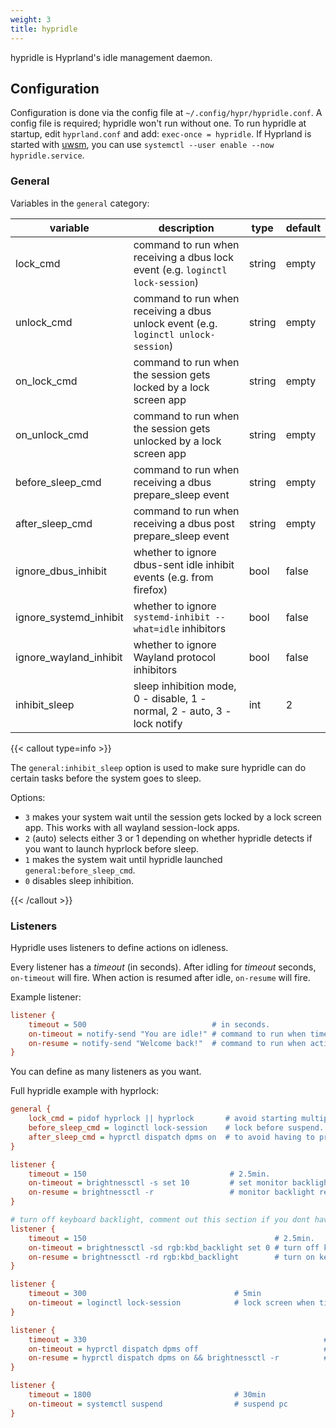 ```yaml
---
weight: 3
title: hypridle
---
```


hypridle is Hyprland's idle management daemon.

## Configuration

Configuration is done via the config file at `~/.config/hypr/hypridle.conf`. A
config file is required; hypridle won't run without one. To run hypridle at
startup, edit `hyprland.conf` and add: `exec-once = hypridle`. If Hyprland is started with [uwsm](../../Useful-Utilities/Systemd-start), you can use `systemctl --user enable --now hypridle.service`.

### General

Variables in the `general` category:

| variable | description | type | default |
| --- | --- | --- | --- |
| lock_cmd | command to run when receiving a dbus lock event (e.g. `loginctl lock-session`) | string | empty |
| unlock_cmd | command to run when receiving a dbus unlock event (e.g. `loginctl unlock-session`) | string | empty |
| on_lock_cmd | command to run when the session gets locked by a lock screen app | string | empty |
| on_unlock_cmd | command to run when the session gets unlocked by a lock screen app | string | empty |
| before_sleep_cmd | command to run when receiving a dbus prepare_sleep event | string | empty |
| after_sleep_cmd | command to run when receiving a dbus post prepare_sleep event | string | empty |
| ignore_dbus_inhibit | whether to ignore dbus-sent idle inhibit events (e.g. from firefox) | bool | false |
| ignore_systemd_inhibit | whether to ignore `systemd-inhibit --what=idle` inhibitors | bool | false |
| ignore_wayland_inhibit | whether to ignore Wayland protocol inhibitors | bool | false |
| inhibit_sleep | sleep inhibition mode, 0 - disable, 1 - normal, 2 - auto, 3 - lock notify | int | 2 |

{{< callout type=info >}}

The `general:inhibit_sleep` option is used to make sure hypridle can do certain tasks before the system goes to sleep.

Options:
- `3` makes your system wait until the session gets locked by a lock screen app. This works with all wayland session-lock apps.
- `2` (auto) selects either 3 or 1 depending on whether hypridle detects if you want to launch hyprlock before sleep.
- `1` makes the system wait until hypridle launched `general:before_sleep_cmd`.
- `0` disables sleep inhibition.

{{< /callout >}}

### Listeners

Hypridle uses listeners to define actions on idleness.

Every listener has a _timeout_ (in seconds). After idling for _timeout_ seconds,
`on-timeout` will fire. When action is resumed after idle, `on-resume` will
fire.

Example listener:

```ini
listener {
    timeout = 500                            # in seconds.
    on-timeout = notify-send "You are idle!" # command to run when timeout has passed.
    on-resume = notify-send "Welcome back!"  # command to run when activity is detected after timeout has fired.
}
```

You can define as many listeners as you want.

Full hypridle example with hyprlock:

```ini
general {
    lock_cmd = pidof hyprlock || hyprlock       # avoid starting multiple hyprlock instances.
    before_sleep_cmd = loginctl lock-session    # lock before suspend.
    after_sleep_cmd = hyprctl dispatch dpms on  # to avoid having to press a key twice to turn on the display.
}

listener {
    timeout = 150                                # 2.5min.
    on-timeout = brightnessctl -s set 10         # set monitor backlight to minimum, avoid 0 on OLED monitor.
    on-resume = brightnessctl -r                 # monitor backlight restore.
}

# turn off keyboard backlight, comment out this section if you dont have a keyboard backlight.
listener { 
    timeout = 150                                          # 2.5min.
    on-timeout = brightnessctl -sd rgb:kbd_backlight set 0 # turn off keyboard backlight.
    on-resume = brightnessctl -rd rgb:kbd_backlight        # turn on keyboard backlight.
}

listener {
    timeout = 300                                 # 5min
    on-timeout = loginctl lock-session            # lock screen when timeout has passed
}

listener {
    timeout = 330                                                     # 5.5min
    on-timeout = hyprctl dispatch dpms off                            # screen off when timeout has passed
    on-resume = hyprctl dispatch dpms on && brightnessctl -r          # screen on when activity is detected after timeout has fired.
}

listener {
    timeout = 1800                                # 30min
    on-timeout = systemctl suspend                # suspend pc
}
```

